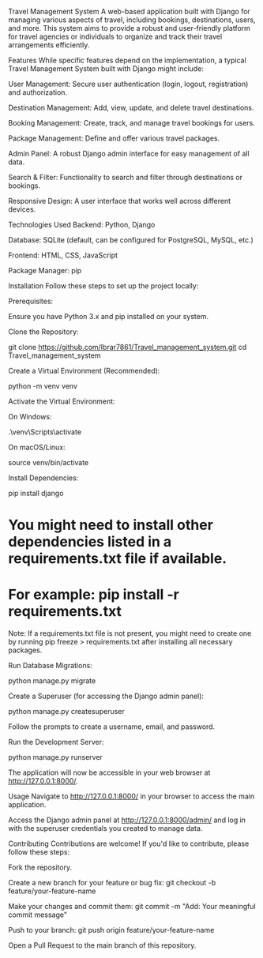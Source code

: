 Travel Management System
A web-based application built with Django for managing various aspects of travel, including bookings, destinations, users, and more. This system aims to provide a robust and user-friendly platform for travel agencies or individuals to organize and track their travel arrangements efficiently.

Features
While specific features depend on the implementation, a typical Travel Management System built with Django might include:

User Management: Secure user authentication (login, logout, registration) and authorization.

Destination Management: Add, view, update, and delete travel destinations.

Booking Management: Create, track, and manage travel bookings for users.

Package Management: Define and offer various travel packages.

Admin Panel: A robust Django admin interface for easy management of all data.

Search & Filter: Functionality to search and filter through destinations or bookings.

Responsive Design: A user interface that works well across different devices.

Technologies Used
Backend: Python, Django

Database: SQLite (default, can be configured for PostgreSQL, MySQL, etc.)

Frontend: HTML, CSS, JavaScript

Package Manager: pip

Installation
Follow these steps to set up the project locally:

Prerequisites:

Ensure you have Python 3.x and pip installed on your system.

Clone the Repository:

git clone https://github.com/Ibrar7861/Travel_management_system.git
cd Travel_management_system

Create a Virtual Environment (Recommended):

python -m venv venv

Activate the Virtual Environment:

On Windows:

.\venv\Scripts\activate

On macOS/Linux:

source venv/bin/activate

Install Dependencies:

pip install django
# You might need to install other dependencies listed in a requirements.txt file if available.
# For example: pip install -r requirements.txt

Note: If a requirements.txt file is not present, you might need to create one by running pip freeze > requirements.txt after installing all necessary packages.

Run Database Migrations:

python manage.py migrate

Create a Superuser (for accessing the Django admin panel):

python manage.py createsuperuser

Follow the prompts to create a username, email, and password.

Run the Development Server:

python manage.py runserver

The application will now be accessible in your web browser at http://127.0.0.1:8000/.

Usage
Navigate to http://127.0.0.1:8000/ in your browser to access the main application.

Access the Django admin panel at http://127.0.0.1:8000/admin/ and log in with the superuser credentials you created to manage data.

Contributing
Contributions are welcome! If you'd like to contribute, please follow these steps:

Fork the repository.

Create a new branch for your feature or bug fix: git checkout -b feature/your-feature-name

Make your changes and commit them: git commit -m "Add: Your meaningful commit message"

Push to your branch: git push origin feature/your-feature-name

Open a Pull Request to the main branch of this repository.
